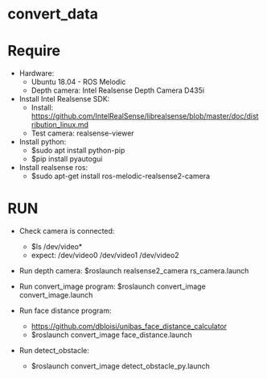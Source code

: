 # convert_data

# Require
- Hardware:
    + Ubuntu 18.04 - ROS Melodic
    + Depth camera: Intel Realsense Depth Camera D435i
- Install Intel Realsense SDK:
    + Install: https://github.com/IntelRealSense/librealsense/blob/master/doc/distribution_linux.md
    + Test camera: realsense-viewer
- Install python:
    + $sudo apt install python-pip
    + $pip install pyautogui
- Install realsense ros:
    + $sudo apt-get install ros-melodic-realsense2-camera

# RUN
- Check camera is connected: 
    + $ls /dev/video*
    + expect: /dev/video0  /dev/video1  /dev/video2

- Run depth camera: $roslaunch realsense2_camera rs_camera.launch

- Run convert_image program: $roslaunch convert_image convert_image.launch

- Run face distance program:
    + https://github.com/dbloisi/unibas_face_distance_calculator
    + $roslaunch convert_image face_distance.launch

- Run detect_obstacle:
    + $roslaunch convert_image detect_obstacle_py.launch